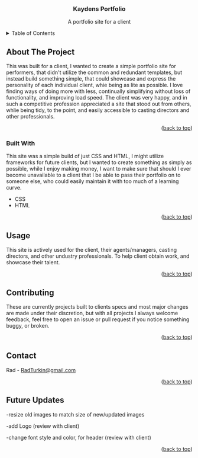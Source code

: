 <a name="readme-top"></a>



<div align="center">
  <a href="https://www.kaydenkoshelev.netlify.app">
   <!-- <img src="images/logo.png" alt="Logo" width="80" height="80"> -->
  </a>

  <h3 align="center">Kaydens Portfolio</h3>

  <p align="center">
    A portfolio site for a client
  </p>
</div>



<!-- TABLE OF CONTENTS -->
<details>
  <summary>Table of Contents</summary>
  <ol>
    <li>
      <a href="#about-the-project">About The Project</a>
      <ul>
        <li><a href="#built-with">Built With</a></li>
      </ul>
    </li>
    <li><a href="#usage">Usage</a></li>
    <li><a href="#contributing">Contributing</a></li>
    <li><a href="#contact">Contact</a></li>
    <li><a href="#Future-Updates">Future Updates</a></li>
  </ol>
</details>



<!-- ABOUT THE PROJECT -->
## About The Project


This was built for a client, I wanted to create a simple portfolio site for performers, that didn't utilize the common and redundant templates,
but instead build something simple, that could showcase and express the personality of each individual client, whie being as lite as possible.
I love finding ways of doing more with less, continually simplifying without loss of functionality, and improving load speed.
The client was very happy, and in such a competitive profession appreciated a site that stood out from others, whlie being tidy, to the point, 
and easily accessible to casting directors and other professionals.

<p align="right">(<a href="#readme-top">back to top</a>)</p>



### Built With

This site was a simple build of just CSS and HTML, I might utilize frameworks for future clients, but I wanted to create something as simply as possible, 
while I enjoy making money, I want to make sure that should I ever become unavailable to a client that I be able to pass their portfolio on to someone else, 
who could easily maintain it with too much of a learning curve.

* CSS
* HTML

<p align="right">(<a href="#readme-top">back to top</a>)</p>


## Usage

This site is actively used for the client, their agents/managers, casting directors, and other undustry professionals.
To help client obtain work, and showcase their talent.

<p align="right">(<a href="#readme-top">back to top</a>)</p>


<!-- CONTRIBUTING -->
## Contributing

These are currently projects built to clients specs and most major changes are made under their discretion, 
but with all projects I always welcome feedback, feel free to open an issue or pull request if you notice something buggy, or broken.

<p align="right">(<a href="#readme-top">back to top</a>)</p>


<!-- CONTACT -->
## Contact

Rad - RadTurkin@gmail.com

<p align="right">(<a href="#readme-top">back to top</a>)</p>


<!-- Future-Updates -->
## Future Updates

-resize old images to match size of new/updated images<br>

-add Logo (review with client)<br>

-change font style and color, for header (review with client)

<p align="right">(<a href="#readme-top">back to top</a>)</p>
